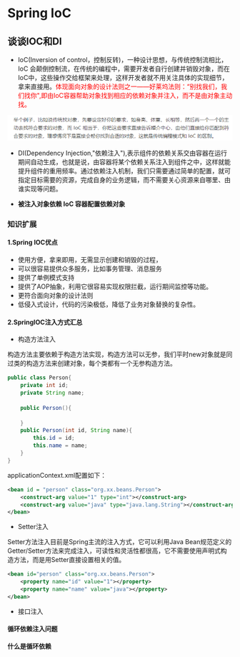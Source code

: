 # Spring  IoC

## 谈谈IOC和DI

* IoC(Inversion of control，控制反转)，一种设计思想，与传统控制流相比，IoC 会颠倒控制流，在传统的编程中，需要开发者自行创建并销毁对象，而在IoC中，这些操作交给框架来处理，这样开发者就不用关注具体的实现细节，拿来直接用。<font color="red">体现面向对象的设计法则之一——好莱坞法则：“别找我们，我们找你",即由IoC容器帮助对象找到相应的依赖对象并注入，而不是由对象主动找。</font>

![](img/IOC.png)

* DI(Dependency Injection,"依赖注入"),表示组件的依赖关系交由容器在运行期间自动生成，也就是说，由容器将某个依赖关系注入到组件之中，这样就能提升组件的重用频率。通过依赖注入机制，我们只需要通过简单的配置，就可指定目标需要的资源，完成自身的业务逻辑，而不需要关心资源来自哪里、由谁实现等问题。

* <strong>被注入对象依赖 IoC 容器配置依赖对象</strong>

### 知识扩展
#### 1.Spring IOC优点
* 使用方便，拿来即用，无需显示创建和销毁的过程，
* 可以很容易提供众多服务，比如事务管理、消息服务
* 提供了单例模式支持
* 提供了AOP抽象，利用它很容易实现权限拦截，运行期间监控等功能。
* 更符合面向对象的设计法则
* 低侵入式设计，代码的污染极低，降低了业务对象替换的复杂性。

#### 2.SpringIOC注入方式汇总
* 构造方法注入

构造方法主要依赖于构造方法实现，构造方法可以无参，我们平时new对象就是同过类的构造方法来创建对象，每个类都有一个无参构造方法。
```java
public class Person{
    private int id;
    private String name;

    public Person(){

    }
    public Person(int id, String name){
        this.id = id;
        this.name = name;
    }
}
```
applicationContext.xml配置如下：
```xml
<bean id = "person" class="org.xx.beans.Person">
    <construct-arg value="1" type="int"></construct-arg>
    <construct-arg value="java" type="java.lang.String"></construct-arg>
</bean>
```

* Setter注入

Setter方法注入目前是Spring主流的注入方式，它可以利用Java Bean规范定义的Getter/Setter方法来完成注入，可读性和灵活性都很高，它不需要使用声明式构造方法，而是用Setter直接设置相关的值。
```xml
<bean id="person" class="org.xx.beans.Person">
    <property name="id" value="1"></property>
    <property name="name" value="java"></property>
</bean>
```
* 接口注入

#### 循环依赖注入问题
<strong>什么是循环依赖</strong>
